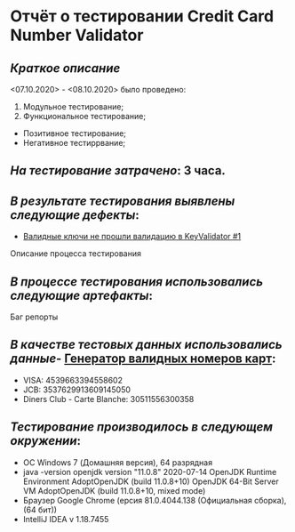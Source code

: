 # Отчёт о тестировании Credit Card Number Validator
## *Краткое описание*
<07.10.2020> - <08.10.2020> было проведено: 
1. Модульное тестирование;
3. Функциональное тестирование;
- Позитивное тестирование;
- Негативное тестиррвание;

## *На тестирование затрачено*:  3 часа.

## *В результате тестирования выявлены следующие дефекты*:

* [Валидные ключи не прошли валидацию в KeyValidator #1](https://github.com/Daniilzadorozhniy/KeyValidator/issues/1#issue-715875866)

Описание процесса тестирования

## *В процессе тестирования использовались следующие артефакты*:

Баг репорты


## *В качестве тестовых данных использовались данные*- [Генератор валидных номеров карт](https://www.freeformatter.com/credit-card-number-generator-validator.html):

* VISA:
4539663394558602
* JCB:
3537629913609145050
* Diners Club - Carte Blanche:
30511556300358

## *Тестирование производилось в следующем окружении*:

* ОС Windows 7 (Домашняя версия), 64 разрядная
* java -version
openjdk version "11.0.8" 2020-07-14
OpenJDK Runtime Environment AdoptOpenJDK (build 11.0.8+10)
OpenJDK 64-Bit Server VM AdoptOpenJDK (build 11.0.8+10, mixed mode)
* Браузер Google Chrome (ерсия 81.0.4044.138 (Официальная сборка), (64 бит))
* IntelliJ IDEA v 1.18.7455
